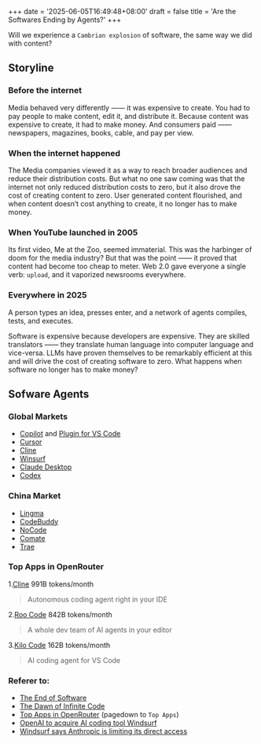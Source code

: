 +++
date = '2025-06-05T16:49:48+08:00'
draft = false
title = 'Are the Softwares Ending by Agents?'
+++

Will we experience a `Cambrian explosion` of software, the same way we did with content?

## Storyline
### Before the internet
Media behaved very differently —— it was expensive to create. You had to pay people to make content, edit it, and distribute it. Because content was expensive to create, it had to make money. And consumers paid —— newspapers, magazines, books, cable, and pay per view. 

### When the internet happened
The Media companies viewed it as a way to reach broader audiences and reduce their distribution costs. But what no one saw coming was that the internet not only reduced distribution costs to zero, but it also drove the cost of creating content to zero. 
User generated content flourished, and when content doesn’t cost anything to create, it no longer has to make money. 

### When YouTube launched in 2005
Its first video, Me at the Zoo, seemed immaterial. This was the harbinger of doom for the media industry? But that was the point —— it proved that content had become too cheap to meter. Web 2.0 gave everyone a single verb: `upload`, and it vaporized newsrooms everywhere. 

### Everywhere in 2025
A person types an idea, presses enter, and a network of agents compiles, tests, and executes.

Software is expensive because developers are expensive. They are skilled translators —— they translate human language into computer language and vice-versa. LLMs have proven themselves to be remarkably efficient at this and will drive the cost of creating software to zero. What happens when software no longer has to make money?

## Sofware Agents
### Global Markets
- [Copilot](https://github.com/copilot) and [Plugin for VS Code](https://marketplace.visualstudio.com/items?itemName=GitHub.copilot)
- [Cursor](https://www.cursor.com/)
- [Cline](https://cline.bot/)
- [Winsurf](https://windsurf.com/)
- [Claude Desktop](https://claude.ai/)
- [Codex](https://github.com/openai/codex)

### China Market
- [Lingma](https://lingma.aliyun.com/)
- [CodeBuddy](https://copilot.tencent.com/)
- [NoCode](https://nocode.cn/)
- [Comate](https://comate.baidu.com/en)
- [Trae](https://www.trae.com.cn/)

### Top Apps in OpenRouter
1.[Cline](https://cline.bot/) 991B tokens/month
> Autonomous coding agent right in your IDE

2.[Roo Code](https://roocode.com/) 842B tokens/month
> A whole dev team of AI agents in your editor

3.[Kilo Code](https://kilocode.ai/) 162B tokens/month
> AI coding agent for VS Code

### Referer to:
- [The End of Software](https://docs.google.com/document/d/103cGe8qixC7ZzFsRu5Ww2VEW5YgH9zQaiaqbBsZ1lcc/edit?tab=t.0)
- [The Dawn of Infinite Code](https://docs.google.com/document/u/0/d/1Dm9UrhgaRMu_DjOz5KluO7ibOsPaUVQgwnC5-ccw9_g/mobilebasic?pli=1)
- [Top Apps in OpenRouter](https://openrouter.ai/) (pagedown to `Top Apps`)
- [OpenAI to acquire AI coding tool Windsurf](https://www.computerworld.com/article/3978426/openai-to-acquire-ai-coding-tool-windsurf-for-3b.html)
- [Windsurf says Anthropic is limiting its direct access](https://techcrunch.com/2025/06/03/windsurf-says-anthropic-is-limiting-its-direct-access-to-claude-ai-models/)
